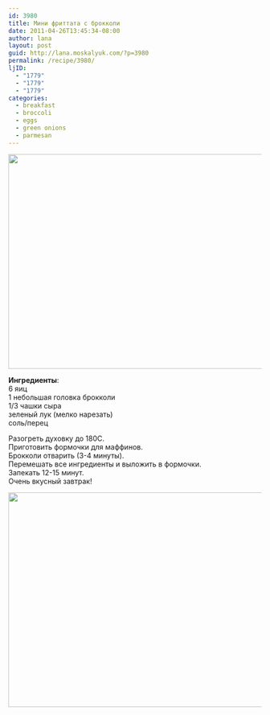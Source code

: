 ```yaml
---
id: 3980
title: Мини фриттата с брокколи
date: 2011-04-26T13:45:34-08:00
author: lana
layout: post
guid: http://lana.moskalyuk.com/?p=3980
permalink: /recipe/3980/
ljID:
  - "1779"
  - "1779"
  - "1779"
categories:
  - breakfast
  - broccoli
  - eggs
  - green onions
  - parmesan
---
```

**<img loading="lazy" class="alignnone" title="mini frittata" src="http://farm6.static.flickr.com/5150/5656079301_6ea22b0ce3_z.jpg" alt="" width="640" height="427" />**

**Ингредиенты**:  
6 яиц  
1 небольшая головка брокколи  
1/3 чашки сыра  
зеленый лук (мелко нарезать)  
соль/перец

Разогреть духовку до 180С.  
Приготовить формочки для маффинов.  
Брокколи отварить (3-4 минуты).  
Перемешать все ингредиенты и выложить в формочки.  
Запекать 12-15 минут.  
Очень вкусный завтрак!

<img loading="lazy" class="alignnone" title="mini frittata" src="http://farm6.static.flickr.com/5226/5656160591_3d704ee8fe_z.jpg" alt="" width="640" height="427" />